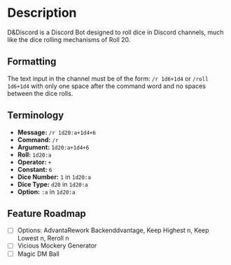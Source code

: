 # Description

D&Discord is a Discord Bot designed to roll dice in Discord channels, much like the dice rolling mechanisms of Roll 20.

## Formatting

The text input in the channel must be of the form:
```/r 1d6+1d4```
or
```/roll 1d6+1d4```
with only one space after the command word and no spaces between the dice rolls.

## Terminology

- **Message:** `/r 1d20:a+1d4+6`
- **Command:** `/r`
- **Argument:** `1d20:a+1d4+6`
- **Roll:** `1d20:a`
- **Operator:** `+`
- **Constant:** `6`
- **Dice Number:** `1` in `1d20:a`
- **Dice Type:** `d20` in `1d20:a`
- **Option:** `:a` in `1d20:a`

## Feature Roadmap
- [ ] Options: AdvantaRework Backenddvantage, Keep Highest n, Keep Lowest n, Reroll n
- [ ] Vicious Mockery Generator
- [ ] Magic DM Ball